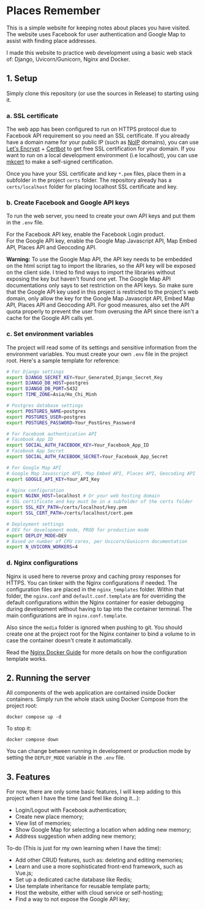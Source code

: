 # Places Remember
This is a simple website for keeping notes about places you have visited. The website uses Facebook for user authentication and Google Map to assist with finding place addresses.  

I made this website to practice web development using a basic web stack of: Django, Uvicorn/Gunicorn, Nginx and Docker.  

## 1. Setup
Simply clone this repository (or use the sources in Release) to starting using it.  
### a. SSL certificate
The web app has been configured to run on HTTPS protocol due to Facebook API requirement so you need an SSL certificate. If you already have a domain name for your public IP (such as [NoIP](https://www.noip.com/) domains), you can use [Let's Encrypt](https://letsencrypt.org/) + [Certbot](https://certbot.eff.org/) to get free SSL certification for your domain. If you want to run on a local development environment (i.e localhost), you can use [mkcert](https://github.com/FiloSottile/mkcert) to make a self-signed certification.  

Once you have your SSL certificate and key `*.pem` files, place them in a subfolder in the project `certs` folder. The repository already has a `certs/localhost` folder for placing localhost SSL certificate and key.  

### b. Create Facebook and Google API keys  
To run the web server, you need to create your own API keys and put them in the `.env` file.  

For the Facebook API key, enable the Facebook Login product.  
For the Google API key, enable the Google Map Javascript API, Map Embed API, Places API and Geocoding API.  

**Warning:** To use the Google Map API, the API key needs to be embedded on the html script tag to import the libraries, so the API key will be exposed on the client side. I tried to find ways to import the libraries without exposing the key but haven't found one yet. The Google Map API documentations only says to set restriction on the API keys. So make sure that the Google API key used in this project is restricted to the project's web domain, only allow the key for the Google Map Javascript API, Embed Map API, Places API and Geocoding API. For good measures, also set the API quota properly to prevent the user from overusing the API since there isn't a cache for the Google API calls yet.  

### c. Set environment variables  
The project will read some of its settings and sensitive information from the environment variables. You must create your own `.env` file in the project root. Here's a sample template for reference:  

```bash
# For Django settings
export DJANGO_SECRET_KEY=Your_Generated_Django_Secret_Key
export DJANGO_DB_HOST=postgres
export DJANGO_DB_PORT=5432
export TIME_ZONE=Asia/Ho_Chi_Minh

# Postgres database settings
export POSTGRES_NAME=postgres
export POSTGRES_USER=postgres
export POSTGRES_PASSWORD=Your_PostGres_Password

# For Facebook authentication API
# Facebook App ID
export SOCIAL_AUTH_FACEBOOK_KEY=Your_Facebook_App_ID
# Facebook App Secret
export SOCIAL_AUTH_FACEBOOK_SECRET=Your_Facebook_App_Secret

# For Google Map API
# Google Map Javascript API, Map Embed API, Places API, Geocoding API
export GOOGLE_API_KEY=Your_API_Key

# Nginx configuration
export NGINX_HOST=localhost # Or your web hosting domain
# SSL certificate and key must be in a subfolder of the certs folder
export SSL_KEY_PATH=/certs/localhost/key.pem 
export SSL_CERT_PATH=/certs/localhost/cert.pem

# Deployment settings
# DEV for development mode, PROD for production mode
export DEPLOY_MODE=DEV
# Based on number of CPU cores, per Uvicorn/Gunicorn documentation
export N_UVICORN_WORKERS=4
```   

### d. Nginx configurations  
Nginx is used here to reverse proxy and caching proxy responses for HTTPS. You can tinker with the Nginx configurations if needed. The configuration files are placed in the `nginx_templates` folder. Within that folder, the `nginx.conf` and `default.conf.template` are for overriding the default configurations within the Nginx container for easier debugging during development without having to tap into the container terminal. The main configurations are in `nginx.conf.template`.

Also since the `media` folder is ignored when pushing to git. You should create one at the project root for the Nginx container to bind a volume to in case the container doesn't create it automatically.

Read the [Nginx Docker Guide](https://hub.docker.com/_/nginx) for more details on how the configuration template works.

## 2. Running the server  
All components of the web application are contained inside Docker containers. Simply run the whole stack using Docker Compose from the project root:  

```
docker compose up -d
```

To stop it:  
```
docker compose down
```

You can change between running in development or production mode by setting the `DEPLOY_MODE` variable in the `.env` file.

## 3. Features  
For now, there are only some basic features, I will keep adding to this project when I have the time (and feel like doing it...):  
- Login/Logout with Facebook authentication;  
- Create new place memory;
- View list of memories;  
- Show Google Map for selecting a location when adding new memory;  
- Address suggestion when adding new memory;   

To-do (This is just for my own learning when I have the time):   
- Add other CRUD features, such as: deleting and editing memories;  
- Learn and use a more sophisticated front-end framework, such as Vue.js;  
- Set up a dedicated cache database like Redis;  
- Use template inheritance for reusable template parts;  
- Host the website, either with cloud service or self-hosting;
- Find a way to not expose the Google API key;